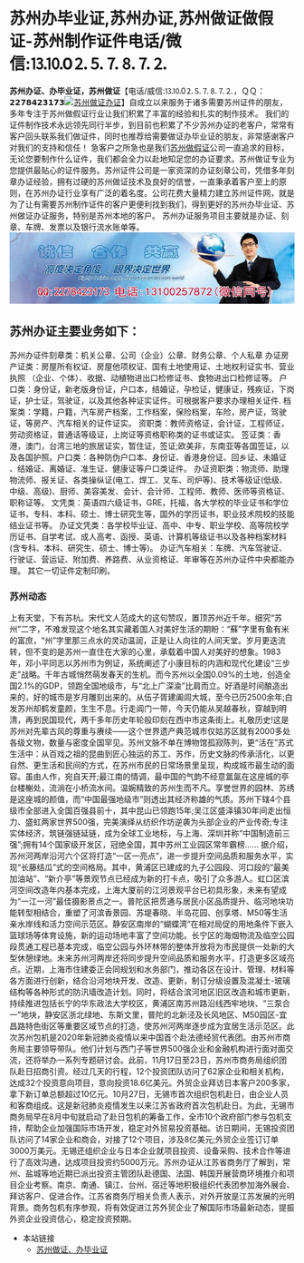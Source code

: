 # 苏州办毕业证,苏州办证,苏州做证做假证-苏州制作证件电话/微信:⒔⒑0⒉⒌⒎⒏⒎⒉

**苏州办证、办毕业证，苏州做证**【电话/威信:⒔⒑0⒉⒌⒎⒏⒎⒉，ＱＱ：𝟮𝟮𝟳𝟴𝟰𝟮𝟯𝟭𝟳𝟯[![苏州做证办证](https://wpa.qq.com/pa?p=2:2278423173:41)](https://wpa.qq.com/msgrd?v=3&amp;uin=2278423173&amp;site=qq&amp;menu=yes)】自成立以来服务于诸多需要苏州证件的朋友，多年专注于苏州做假证行业让我们积累了丰富的经验和扎实的制作技术。 我们的证件制作技术永远领先同行半步，到目前也积累了不少苏州办证的老客户，常常有客户回头联系我们做证件，同时也推荐给需要做证办毕业证的朋友，非常感谢客户对我们的支持和信任！ 急客户之所急也是我们[苏州做假证](http://szbzsfw.github.io)公司一直追求的目标，无论您要制作什么证件，我们都会全力以赴地知足您的办证要求。苏州做证专业为您提供最贴心的证件服务。苏州证件公司是一家资深的办证刻章公司，凭借多年刻章办证经验，拥有过硬的苏州做证技术及良好的信誉，一直秉承着客户至上的原则，在苏州办证行业享有广泛的着名度。公司花费大量精力建立苏州证件网，就是为了让有需要苏州制作证件的客户更便利找到我们，得到更好的苏州办毕业证、苏州做证办证服务，特别是苏州本地的客户。 苏州办证服务项目主要就是办证、刻章、车牌、发票以及银行流水账单等。
![苏州办毕业证,苏州做证,苏州做假证,苏州证件服务](./131-2.jpg)
## 苏州办证主要业务如下：
苏州办证件刻章类：机关公章、公司（企业）公章、财务公章、个人私章
办证房产证类：房屋所有权证、房屋他项权证、国有土地使用证、土地权利证实书、营业执照 （企业、个体）、收据、动植物进出口检修证书、食物进出口检修证等。 
户口类：身份证，新老版身份证，户口本，结婚证，孕检证，健康证，残疾证，下岗证，护士证，驾驶证，以及其他各种证实证件。可根据客户要求办理相关证件.
档案类：学籍，户籍，汽车房产档案，工作档案，保险档案，车险，房产证，驾驶证，等房产、汽车相关的证件证实。 
资职类：教师资格证，会计证，工程师证，劳动资格证，普通话等级证，上岗证等资格职称类的证书或证实。 
签证类：香港，澳门，台湾三地的旅居证实，暂住证，签证;欧美非，东南亚等各国签证，以及各国护照。户口类：各种防伪户口本、身份证、香港身份证、回乡证、未婚证 、结婚证、离婚证、准生证、健康证等户口类证件。 
办证资职类：物流师、助理物流师、报关证、各类操纵证(电工、焊工、叉车、司炉等)、技术等级证(低级、中级、高级)、厨师、美容美发、会计、会计师、工程师、教师、医师等资格证、职称证等。 
文凭类：英语四六级证书，GRE，托福，各大学校的毕业证书和学位证书，专科、本科、硕士、博士研究生等，国外的学历证书，职业技术院校的技能结业证书等。 
办证文凭类：各学校毕业证、高中、中专、职业学校、高等院校学历证书、自学考试、成人高考、函授、英语、计算机等级证书以及各种档案材料(含专科、本科、研究生、硕士、博士等)。 
办证汽车相关：车牌、汽车驾驶证、行驶证、营运证、附加费、养路费、从业资格证、年审等在苏州办证件中央都能办理。
其它一切证件定制印刷。

### 苏州动态
上有天堂，下有苏杭。宋代文人范成大的这句赞叹，置顶苏州近千年。细究“苏州”二字，不难发现这个地名其实藏着国人对美好生活的期盼：“蘇”字里有鱼有米的富庶，“州”字里那三点水的灵动温润，正是让人向往的人间天堂。岁月更迭流转，但不变的是苏州一直住在大家的心里，承载着中国人对美好的想象。1983年，邓小平同志以苏州市为例证，系统阐述了小康目标的内涵和现代化建设“三步走”战略。千年古城悄然萌发春天的生机。而今苏州以全国0.09%的土地，创造全国2.1%的GDP，领跑全国地级市，与“北上广深渝”比肩而立。好酒是时间酿造出来的，好的城市是岁月雕刻出来的。从伍子胥建阖闾大城，至今已历2500余年;白发苏州却鹤发童颜，生生不息。行走阊门一带，今天仍能从吴越春秋，穿越到明清，再到民国现代，两千多年历史年轮般印刻在西中市这条街上。礼敬历史!这是苏州对先辈古风的尊重与赓续——这个世界遗产典范城市仅姑苏区就有2000多处各级文物，数量与密度全国罕见。苏州文脉不单在博物馆孤寂陈列，更“活在”苏式生活中：从百戏之祖的昆曲到匠心独运的苏工、苏作，历史文脉的传承活化，以更自然、更生活和民间的方式，在苏州市民的日常场景里呈现，构成城市最生动的面容。虽由人作，宛自天开;最江南的情调，最中国的气韵不经意氲氤在这座城的亭台楼榭处，流淌在小桥流水间。温婉精致的苏州生而不凡。享誉世界的园林、苏绣是这座城的颜值，而“中国最强地级市”则透出其经济称雄的气质。苏州下辖4个县级市全部进入全国百强县前十，其中昆山已领跑15年;吴江区盛泽镇30年间走出恒力、盛虹两家世界500强，完美演绎从纺织作坊逆袭为头部企业的产业传奇;专注实体经济，筑链强链延链，成为全球工业地标，与上海、深圳并称“中国制造前三强”;拥有14个国家级开发区，冠绝全国，其中苏州工业园区常年霸榜……
据介绍，苏州河两岸沿河六个区将打造“一区一亮点”，进一步提升空间品质和服务水平，实现“长藤结瓜”式的空间格局。其中，黄浦区已建成的九子公园段、河口段的“最美加油站”、“新介亭”等景观节点已经成为新的打卡点，吸引了众多游人。虹口区滨河空间改造年内基本完成，上海大厦前的江河景观平台已初具形象，未来有望成为“一江一河”最佳摄影景点之一。普陀区把贯通与居民小区品质提升、临河地块功能转型相结合，重塑了河滨香景园、苏堤春晓、半岛花园、创享塔、M50等生活亲水岸线和活力空间示范区。静安区南岸的“蝴蝶湾”在相对局促的用地条件下嵌入篮球场等体育设施，新的运动场地丰富了空间功能。长宁区的海烟物流及临空公园段贯通工程已基本完成，临空公园与外环林带的整体开放将为市民提供一处新的大型休憩绿地。未来苏州河两岸还将同步提升空间品质和服务水平，打造更多区域亮点。近期，上海市住建委正会同规划和水务部门，推动各区在设计、管理、材料等各方面进行创新，结合沿河地块开发、改造、更新，制订分级设置及混凝土-玻璃结构等各种形式的防汛墙改造计划。同时，将结合滨河地区旧区改造和城市更新，持续推进包括长宁的华东政法大学校区，黄浦区南苏州路沿线西牢地块、“三泵合一”地块，静安区浙北绿地、东斯文里，普陀的北新泾及长风地区、M50园区-宜昌路特色街区等重要区域节点的打造，使苏州河两岸逐步成为宜居生活示范区。此次苏州包机是2020年新冠肺炎疫情以来中国首个赴法德经贸代表团。由苏州市商务局主要领导带队。他们计划与西门子等世界500强企业和金融机构进行面对面交流，还将举办一系列专题研讨会。此前，11月17日至23日，苏州市商务局组织团队赴日招商引资。经过几天的行程，12个投资团队访问了62家企业和相关机构，达成32个投资意向项目，意向投资18.6亿美元。外贸企业拜访日本客户200多家，拿下新订单总额超过10亿元。10月27日，无锡市首次组织包机赴日，由企业人员和客商组成。这是新冠肺炎疫情发生以来江苏省政府首次包机赴日。为此，无锡市商务局早在8月中旬就启动了赴日包机的筹备工作，全市10个政府部门参与包机支持，帮助企业加强国际市场开发，稳定对外贸易投资基础。访日期间，无锡投资团队访问了14家企业和商会，对接了12个项目，涉及8亿美元;外贸企业签订订单3000万美元。无锡还组织企业与日本企业就项目投资、设备采购、技术合作等进行了高效沟通，达成项目投资约5000万元。苏州办证从江苏省商务厅了解到，常州、盐城等地近期已派出投资主管团队赴德国、法国、韩国开展营商环境推介和项目企业考察。南京、南通、镇江、台州、宿迁等地积极组织代表团参加海外展会、拜访客户、促进合作。江苏省商务厅相关负责人表示，对外开放是江苏发展的光明背景。商务包机有序参观，将有效促进江苏外贸企业了解国际市场最新动态，提振外资企业投资信心，稳定投资预期。

* 本站链接
  * [苏州做证、办毕业证](http://szbzsfw.github.io)

